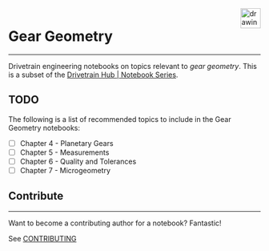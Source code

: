 <a href="https://drivetrainhub.com/">
    <img src="https://storage.googleapis.com/static.drivetrainhub.com/img/dh_logo_text_217x80.png" alt="drawing" height="40" align="right"/>
</a>

# Gear Geometry

---

 Drivetrain engineering notebooks on topics relevant to *gear geometry*.  This is a subset of the [Drivetrain Hub | Notebook Series](https://drivetrainhub.com/notebooks/).

## TODO

The following is a list of recommended topics to include in the Gear Geometry notebooks:

- [ ] Chapter 4 - Planetary Gears
- [ ] Chapter 5 - Measurements
- [ ] Chapter 6 - Quality and Tolerances
- [ ] Chapter 7 - Microgeometry

## Contribute

---

Want to become a contributing author for a notebook?  Fantastic!

See [CONTRIBUTING](https://github.com/drivetrainhub/notebooks/blob/master/CONTRIBUTING.md)
